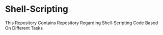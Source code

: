 # Shell-Scripting
This Repository Contains Repository Regarding Shell-Scripting Code Based On Different Tasks
